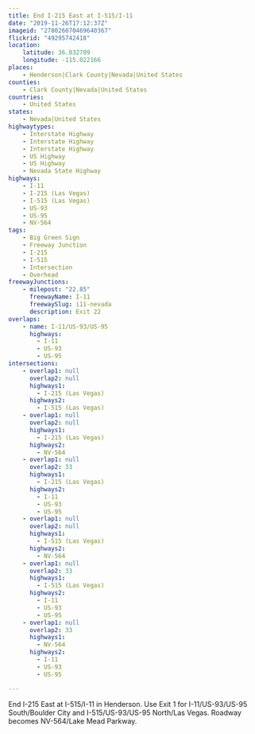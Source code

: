 ```yaml
---
title: End I-215 East at I-515/I-11
date: "2019-11-26T17:12:37Z"
imageid: "278026070469640367"
flickrid: "49295742418"
location:
    latitude: 36.032709
    longitude: -115.022166
places:
    - Henderson|Clark County|Nevada|United States
counties:
    - Clark County|Nevada|United States
countries:
    - United States
states:
    - Nevada|United States
highwaytypes:
    - Interstate Highway
    - Interstate Highway
    - Interstate Highway
    - US Highway
    - US Highway
    - Nevada State Highway
highways:
    - I-11
    - I-215 (Las Vegas)
    - I-515 (Las Vegas)
    - US-93
    - US-95
    - NV-564
tags:
    - Big Green Sign
    - Freeway Junction
    - I-215
    - I-515
    - Intersection
    - Overhead
freewayJunctions:
    - milepost: "22.85"
      freewayName: I-11
      freewaySlug: i11-nevada
      description: Exit 22
overlaps:
    - name: I-11/US-93/US-95
      highways:
        - I-11
        - US-93
        - US-95
intersections:
    - overlap1: null
      overlap2: null
      highways1:
        - I-215 (Las Vegas)
      highways2:
        - I-515 (Las Vegas)
    - overlap1: null
      overlap2: null
      highways1:
        - I-215 (Las Vegas)
      highways2:
        - NV-564
    - overlap1: null
      overlap2: 33
      highways1:
        - I-215 (Las Vegas)
      highways2:
        - I-11
        - US-93
        - US-95
    - overlap1: null
      overlap2: null
      highways1:
        - I-515 (Las Vegas)
      highways2:
        - NV-564
    - overlap1: null
      overlap2: 33
      highways1:
        - I-515 (Las Vegas)
      highways2:
        - I-11
        - US-93
        - US-95
    - overlap1: null
      overlap2: 33
      highways1:
        - NV-564
      highways2:
        - I-11
        - US-93
        - US-95

---
```

End I-215 East at I-515/I-11 in Henderson.  Use Exit 1 for I-11/US-93/US-95 South/Boulder City and I-515/US-93/US-95 North/Las Vegas.  Roadway becomes NV-564/Lake Mead Parkway.